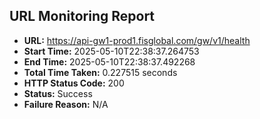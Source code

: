 ## URL Monitoring Report

- **URL:** https://api-gw1-prod1.fisglobal.com/gw/v1/health
- **Start Time:** 2025-05-10T22:38:37.264753
- **End Time:** 2025-05-10T22:38:37.492268
- **Total Time Taken:** 0.227515 seconds
- **HTTP Status Code:** 200
- **Status:** Success
- **Failure Reason:** N/A
